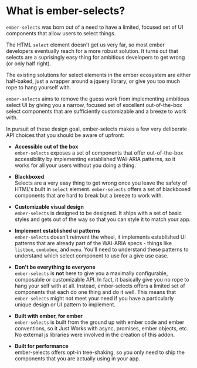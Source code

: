 # What is ember-selects?

`ember-selects` was born out of a need to have a limited, focused set of UI components that allow users to select things. 

The HTML `select` element doesn't get us very far, so most ember developers eventually reach for a more robust solution. It turns out that selects are a suprisingly easy thing for ambitious developers to get wrong (or only half right).

The existing solutions for select elements in the ember ecosystem are either half-baked, just a wrapper around a jquery library, or give you too much rope to hang yourself with.

`ember-selects` aims to remove the guess work from implementing ambitious select UI by giving you a narrow, focused set of excellent out-of-the-box select components that are sufficiently customizable and a breeze to work with.

In pursuit of these design goal, ember-selects makes a few very deliberate API choices that you should be aware of upfront:

* **Accessible out of the box** <br> `ember-selects` exposes a set of components that offer out-of-the-box accessibility by implementing established WAI-ARIA patterns, so it works for all your users without you doing a thing.

* **Blackboxed** <br> Selects are a very easy thing to get wrong once you leave the safety of HTML's built in `select` element. `ember-selects` offers a set of blackboxed components that are hard to break but a breeze to work with. 

* **Customizable visual design** <br> `ember-selects` is designed to be designed. It ships with a set of basic styles and gets out of the way so that you can style it to match your app.

* **Implement established ui patterns** <br> `ember-selects` doesn't reinvent the wheel, it implements established UI patterns that are already part of the WAI-ARIA specs - things like `listbox`, `combobox`, and `menu`. You'll need to understand these patterns to understand which select component to use for a give use case.

* **Don't be everything to everyone** <br> `ember-selects` is **not** here to give you a maximally configurable, composable or customizable API. In fact, it basically give you no rope to hang your self with at all. Instead, ember-selects offers a limited set of components that each do one thing and do it well. This means that `ember-selects` might not meet your need if you have a particularly unique design or UI pattern to implement.

* **Built with ember, for ember** <br> `ember-selects` is built from the ground up with ember code and ember conventions, so it Just Works with async, promises, ember objects, etc. No external js libraries were involved in the creation of this addon.

* **Built for performance** <br> ember-selects offers opt-in tree-shaking, so you only need to ship the components that you are actually using in your app.

